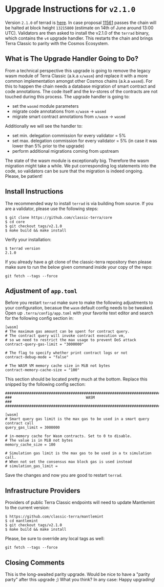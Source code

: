 # Upgrade Instructions for `v2.1.0`

Version `2.1.0` of terrad is [here](https://github.com/classic-terra/core/releases/tag/v2.1.0). In case proposal [11561](https://station.terra.money/proposal/columbus-5/11561) passes the chain will be halted at block height `13215800` (estimate on 14th of June around 13:00 UTC). Validators are then asked to install the v2.1.0 of the `terrad` binary, which contains the `v4` upgrade handler. This restarts the chain and brings Terra Classic to parity with the Cosmos Ecosystem.

## What is The Upgrade Handler Going to Do?

From a technical perspective this upgrade is going to remove the legacy wasm module of Terra Classic (a.k.a `x/wasm`) and replace it with a more common implementation amongst other Cosmos chains (a.k.a `wasmd`). For this to happen the chain needs a database migration of smart contract and code annotations. The code itself and the kv-stores of the contracts are not touched during this process. The upgrade handler is going to:

- set the `wasmd` module parameters
- migrate code annotations from `x/wasm` -> `wasmd`
- migrate smart contract annotations from `x/wasm` -> `wasmd`

Additionally we will see the handler to:

- set min. delegation commission for every validator = 5%
- set max. delegation commission for every validator = 5% (in case it was lower than 5% prior to the upgrade)
- perform additional migrations coming from upstream

The state of the wasm module is exceptionally big. Therefore the wasm migration might take a while. We put corresponding log statements into the code, so validators can be sure that the migration is indeed ongoing. Please, be patient!

## Install Instructions

The recommended way to install `terrad` is via building from source. If you are a validator, please use the following steps:

```
$ git clone https://github.com/classic-terra/core
$ cd core
$ git checkout tags/v2.1.0
$ make build && make install
```

Verify your installation:

```
$ terrad version
2.1.0
```

If you already have a git clone of the classic-terra repository then please make sure to run the below given command inside your copy of the repo:

```
git fetch --tags --force
```

## Adjustment of `app.toml`

Before you restart `terrad` make sure to make the following adjustments to your configuration, becasue the `wasm` default config needs to be tweaked. Open up `.terra/config/app.toml` with your favorite text editor and search for the following config section in:

```
[wasm]
# The maximum gas amount can be spent for contract query.
# The contract query will invoke contract execution vm,
# so we need to restrict the max usage to prevent DoS attack
contract-query-gas-limit = "3000000"

# The flag to specify whether print contract logs or not
contract-debug-mode = "false"

# The WASM VM memory cache size in MiB not bytes
contract-memory-cache-size = "100"
```

This section should be located pretty much at the bottom. Replace this snipped by the following config section:

```
###############################################################################
###                                  WASM                                   ###
###############################################################################

[wasm]
# Smart query gas limit is the max gas to be used in a smart query contract call
query_gas_limit = 3000000

# in-memory cache for Wasm contracts. Set to 0 to disable.
# The value is in MiB not bytes
memory_cache_size = 100

# Simulation gas limit is the max gas to be used in a tx simulation call.
# When not set the consensus max block gas is used instead
# simulation_gas_limit =
```

Save the changes and now you are good to restart `terrad`.

## Infrastructure Providers

Providers of public Terra Classic endpoints will need to update Mantlemint to the current version:

```
$ https://github.com/classic-terra/mantlemint
$ cd mantlemint
$ git checkout tags/v2.1.0
$ make build && make install
```

Please, be sure to override any local tags as well:

```
git fetch --tags --force
```

## Closing Comments

This is the long-awaited parity upgrade. Would be nice to have a "parity party" after this upgrade ;) What you think? In any case: Happy upgrading!
